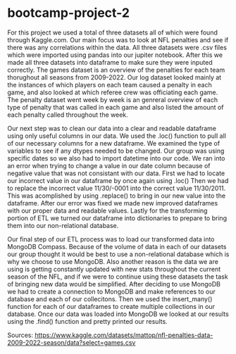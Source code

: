 # bootcamp-project-2
For this project we used a total of three datasets all of which were found through Kaggle.com.
Our main focus was to look at NFL penalties and see if there was any correlations within the data.
All three datasets were .csv files which were imported using pandas into our jupiter notebook.
After this we made all three datasets into dataframe to make sure they were inputed correctly.
The games dataset is an overview of the penalties for each team thorughout all seasons from 2009-2022.
Our log dataset looked mainly at the instances of which players on each team caused a penalty in each game, and also looked at which referee crew was officiating each game.
The penalty dataset went week by week is an genreral overview of each type of penalty that was called in each game and also listed the amount of each penalty called throughout the week. 

 Our next step was to clean our data into a clear and readable dataframe using only useful columns in our data.
 We used the .loc() function to pull all of our necessary columns for a new dataframe.
 We examined the type of variables to see if any dtypes needed to be changed.
 Our group was using specific dates so we also had to import datetime into our code.
 We ran into an error when trying to change a value in our date column because of negative value that was not consistant with our data.
 First we had to locate our incorrect value in our dataframe by once again using .loc() 
 Then we had to replace the incorrect value 11/30/-0001 into the correct value 11/30/2011.
 This was acomplished by using .replace() to bring in our new value into the dataframe.
 After our error was fixed we made new improved dataframes with our proper data and readable values.
 Lastly for the transforming portion of ETL we turned our dataframe into dictionaries to prepare to bring them into our non-relational database.

 Our final step of our ETL process was to load our transformed data into MongoDB Compass.
 Because of the volume of data in each of our datasets our group thought it would be best to use a non-relational database which is why we choose to use MongoDB.
 Also another reason is the data we are using is getting constantly updated with new stats throughout the current season of the NFL, and if we were to continue using these datasets the task of bringing new data would be simplified.
 After deciding to use MongoDB we had to create a connection to MongoDB and make references to our database and each of our collecitons.
 Then we used the insert_many() function for each of our dataframes to create multiple collections in our database.
 Once our data was loaded into MongoDB we looked at our results using the .find() function and pretty printed our results.


 Sources:
 https://www.kaggle.com/datasets/mattop/nfl-penalties-data-2009-2022-season/data?select=games.csv
 
 
